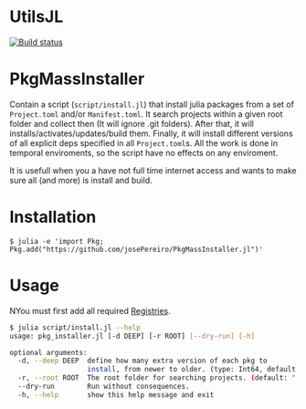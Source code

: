 # UtilsJL
[![Build status](https://github.com/josePereiro/PkgMassInstaller.jl/workflows/CI/badge.svg)](https://github.com/josePereiro/PkgMassInstaller.jl/actions)

# PkgMassInstaller
Contain a script (`script/install.jl`) that install julia packages from a set of `Project.toml` and/or `Manifest.toml`. 
It search projects within a given root folder
and collect then (It will ignore .git folders). After that, it will installs/activates/updates/build them. 
Finally, it will install different versions of all explicit deps specified in all `Project.toml`s.
All the work is done in temporal enviroments, so the script have no effects on any enviroment.

It is usefull when you a have not full time internet access and wants to make sure all (and more) is install and build.

# Installation
```$ julia -e 'import Pkg; Pkg.add("https://github.com/josePereiro/PkgMassInstaller.jl")'```

# Usage

NYou must first add all required [Registries](https://julialang.github.io/Pkg.jl/v1.1/registries/#Adding-registries-1).

```bash
$ julia script/install.jl --help
usage: pkg_installer.jl [-d DEEP] [-r ROOT] [--dry-run] [-h]

optional arguments:
  -d, --deep DEEP  define how many extra version of each pkg to
                   install, from newer to older. (type: Int64, default: 0)
  -r, --root ROOT  The root folder for searching projects. (default: ".")
  --dry-run        Run without consequences.
  -h, --help       show this help message and exit
```




